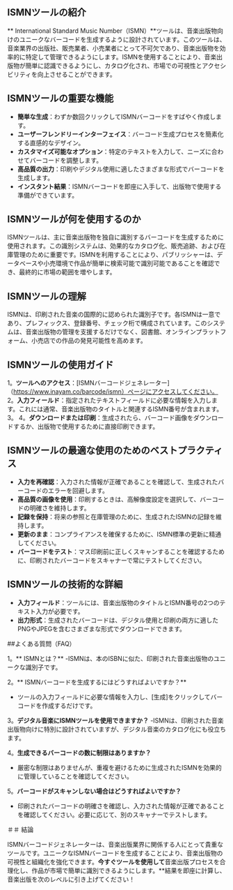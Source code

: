 ## ISMNツールの紹介

** International Standard Music Number（ISMN）**ツールは、音楽出版物向けのユニークなバーコードを生成するように設計されています。このツールは、音楽業界の出版社、販売業者、小売業者にとって不可欠であり、音楽出版物を効率的に特定して管理できるようにします。ISMNを使用することにより、音楽出版物が簡単に認識できるようにし、カタログ化され、市場での可視性とアクセシビリティを向上させることができます。

## ISMNツールの重要な機能

-  **簡単な生成**：わずか数回クリックしてISMNバーコードをすばやく作成します。
-  **ユーザーフレンドリーインターフェイス**：バーコード生成プロセスを簡素化する直感的なデザイン。
-  **カスタマイズ可能なオプション**：特定のテキストを入力して、ニーズに合わせてバーコードを調整します。
-  **高品質の出力**：印刷やデジタル使用に適したさまざまな形式でバーコードを生成します。
-  **インスタント結果**：ISMNバーコードを即座に入手して、出版物で使用する準備ができています。

## ISMNツールが何を使用するのか

ISMNツールは、主に音楽出版物を独自に識別するバーコードを生成するために使用されます。この識別システムは、効果的なカタログ化、販売追跡、および在庫管理のために重要です。ISMNを利用することにより、パブリッシャーは、データベースや小売環境で作品が簡単に検索可能で識別可能であることを確認でき、最終的に市場の範囲を増やします。

## ISMNツールの理解

ISMNは、印刷された音楽の国際的に認められた識別子です。各ISMNは一意であり、プレフィックス、登録番号、チェック桁で構成されています。このシステムは、音楽出版物の管理を支援するだけでなく、図書館、オンラインプラットフォーム、小売店での作品の発見可能性を高めます。

## ISMNツールの使用ガイド

1。**ツールへのアクセス**：[ISMNバーコードジェネレーター]（https://www.inayam.co/barcode/ismn）ページにアクセスしてください。
2。**入力フィールド**：指定されたテキストフィールドに必要な情報を入力します。これには通常、音楽出版物のタイトルと関連するISMN番号が含まれます。
3。
4。**ダウンロードまたは印刷**：生成されたら、バーコード画像をダウンロードするか、出版物で使用するために直接印刷できます。

## ISMNツールの最適な使用のためのベストプラクティス

-  **入力を再確認**：入力された情報が正確であることを確認して、生成されたバーコードのエラーを回避します。
-  **高品質の画像を使用**：印刷するときは、高解像度設定を選択して、バーコードの明確さを維持します。
-  **記録を保持**：将来の参照と在庫管理のために、生成されたISMNの記録を維持します。
-  **更新のまま**：コンプライアンスを確保するために、ISMN標準の更新に精通してください。
-  **バーコードをテスト**：マス印刷前に正しくスキャンすることを確認するために、印刷されたバーコードをスキャナーで常にテストしてください。

## ISMNツールの技術的な詳細

-  **入力フィールド**：ツールには、音楽出版物のタイトルとISMN番号の2つのテキスト入力が必要です。
-  **出力形式**：生成されたバーコードは、デジタル使用と印刷の両方に適したPNGやJPEGを含むさまざまな形式でダウンロードできます。

##よくある質問（FAQ）

1。** ISMNとは？**
-ISMNは、本のISBNに似た、印刷された音楽出版物のユニークな識別子です。

2。** ISMNバーコードを生成するにはどうすればよいですか？**
- ツールの入力フィールドに必要な情報を入力し、[生成]をクリックしてバーコードを作成するだけです。

3。**デジタル音楽にISMNツールを使用できますか？**
-ISMNは、印刷された音楽出版物向けに特別に設計されていますが、デジタル音楽のカタログ化にも役立ちます。

4。**生成できるバーコードの数に制限はありますか？**
- 厳密な制限はありませんが、重複を避けるために生成されたISMNを効果的に管理していることを確認してください。

5。**バーコードがスキャンしない場合はどうすればよいですか？**
- 印刷されたバーコードの明確さを確認し、入力された情報が正確であることを確認してください。必要に応じて、別のスキャナーでテストします。

＃＃ 結論

ISMNバーコードジェネレーターは、音楽出版業界に関係する人にとって貴重なツールです。ユニークなISMNバーコードを生成することにより、音楽出版物の可視性と組織化を強化できます。**今すぐツールを使用して**音楽出版プロセスを合理化し、作品が市場で簡単に識別できるようにします。**結果を即座に計算し、音楽出版を次のレベルに引き上げてください！
